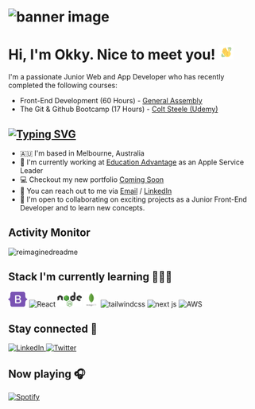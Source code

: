 # <img src="SVG/Banner-image-2.png" alt="banner image" />

# Hi, I'm Okky. Nice to meet you! <img src="https://raw.githubusercontent.com/ooanishoo/ooanishoo/main/public/wave.gif" width="30px">

I'm a passionate Junior Web and App Developer who has recently completed the following courses:

- Front-End Development (60 Hours) - [General Assembly](https://generalassemb.ly/)
- The Git & Github Bootcamp (17 Hours) - [Colt Steele (Udemy)](https://www.udemy.com/course/git-and-github-bootcamp/)

## [![Typing SVG](https://readme-typing-svg.demolab.com?font=Poppins&duration=3000&pause=200&color=ffbdbd&height=35&lines=Apple+Service+Leader+🧰;Junior+Developer+👨🏼‍💻;Muay+Thai+Coach+🥊;Cyclist+🚴)](https://git.io/typing-svg)

- 🇦🇺 I'm based in Melbourne, Australia
- 💼 I'm currently working at [Education Advantage](https://eduadv.com.au/) as an Apple Service Leader
- 💻 Checkout my new portfolio [Coming Soon](#)
- 📧 You can reach out to me via [Email](mailto:okky@me.com) / [LinkedIn](https://www.linkedin.com/in/okkystafford/)
- 🤝 I'm open to collaborating on exciting projects as a Junior Front-End Developer and to learn new concepts.

## Activity Monitor

<img src="https://myreadme.vercel.app/api/embed/ostafford?panels=userstatistics,toprepositories,toplanguages" alt="reimaginedreadme" />

## Stack I'm currently learning 👨🏼‍💻

<p align="left">
    <img height="30" src="SVG/bootstrap-5-1.svg" title="Bootstrap">
    <img height="30" src="https://cdn.worldvectorlogo.com/logos/react-2.svg" title="React">
    <img height="30" src="SVG/nodejs-1.svg" title="NodeJS">
    <img height="30" src="SVG/mongodb-icon-2.svg" title="MongoDB">
    <img height="30" src="https://cdn.worldvectorlogo.com/logos/tailwindcss.svg" title="tailwindcss">
    <img height="30" src="https://cdn.worldvectorlogo.com/logos/next-js.svg" title="next js">
    <img height="30" src="https://cdn.worldvectorlogo.com/logos/aws-2.svg" title="AWS">
</p>

## Stay connected 🔗

<p align="left">
  <a href="https://www.linkedin.com/in/okkystafford" target="_blank">
    <img height="30" src="https://cdn.worldvectorlogo.com/logos/linkedin-icon-2.svg" alt="LinkedIn">
  </a>
  <a href="https://twitter.com/okkystafford/" target="_blank">
    <img height="30" src="https://cdn.worldvectorlogo.com/logos/twitter-6.svg" alt="Twitter">
  </a>
</p>

## Now playing 🎧

[![Spotify](https://novatorem-spotify-git-main-ostaffords-projects.vercel.app/api/spotify)](https://open.spotify.com/user/2x1e9q689jbcbmyevfk1xibff?si=cff468cbc1db4c4d)

